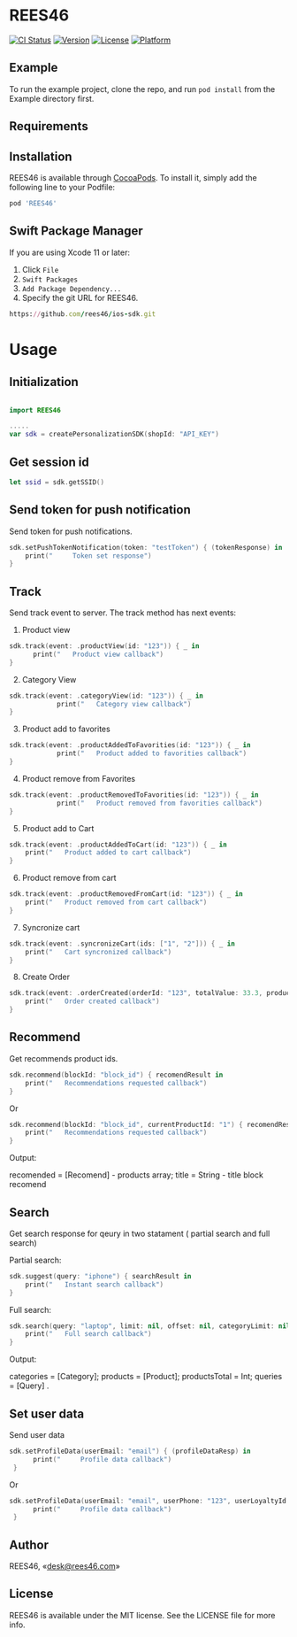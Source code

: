 # REES46

[![CI Status](https://img.shields.io/travis/Avsi222/REES46.svg?style=flat)](https://travis-ci.org/Avsi222/REES46)
[![Version](https://img.shields.io/cocoapods/v/REES46.svg?style=flat)](https://cocoapods.org/pods/REES46)
[![License](https://img.shields.io/cocoapods/l/REES46.svg?style=flat)](https://cocoapods.org/pods/REES46)
[![Platform](https://img.shields.io/cocoapods/p/REES46.svg?style=flat)](https://cocoapods.org/pods/REES46)

## Example

To run the example project, clone the repo, and run `pod install` from the Example directory first.

## Requirements

## Installation

REES46 is available through [CocoaPods](https://cocoapods.org). To install
it, simply add the following line to your Podfile:

```ruby
pod 'REES46'
```

## Swift Package Manager

If you are using Xcode 11 or later:
1. Click `File`
2. `Swift Packages`
3. `Add Package Dependency...`
4. Specify the git URL for REES46.

```ruby
https://github.com/rees46/ios-sdk.git
```

# Usage
## Initialization

```swift

import REES46

.....
var sdk = createPersonalizationSDK(shopId: "API_KEY")
```

## Get session id

```swift
let ssid = sdk.getSSID()
```

## Send token for push notification
Send token for push notifications.

```swift
sdk.setPushTokenNotification(token: "testToken") { (tokenResponse) in
    print("     Token set response")
}
```

## Track
Send track event to server.
The track method has next events:

1) Product view

```swift
sdk.track(event: .productView(id: "123")) { _ in
      print("   Product view callback")
}
```

2) Category View 

```swift
sdk.track(event: .categoryView(id: "123")) { _ in
            print("   Category view callback")
}
```

3) Product add to favorites

```swift
sdk.track(event: .productAddedToFavorities(id: "123")) { _ in
            print("   Product added to favorities callback")
}
```

4) Product remove from Favorites

```swift
sdk.track(event: .productRemovedToFavorities(id: "123")) { _ in
            print("   Product removed from favorities callback")
}
```

5) Product add to Cart

```swift
sdk.track(event: .productAddedToCart(id: "123")) { _ in
    print("   Product added to cart callback")
}
```

6) Product remove from cart

```swift
sdk.track(event: .productRemovedFromCart(id: "123")) { _ in
    print("   Product removed from cart callback")
}
```

7) Syncronize cart

```swift
sdk.track(event: .syncronizeCart(ids: ["1", "2"])) { _ in
    print("   Cart syncronized callback")
}
```

8) Create Order

```swift
sdk.track(event: .orderCreated(orderId: "123", totalValue: 33.3, products: [(id: "1", amount: 3), (id: "2", amount: 1)])) { _ in
    print("   Order created callback")
}
```

## Recommend
Get recommends product ids.
```swift
sdk.recommend(blockId: "block_id") { recomendResult in
    print("   Recommendations requested callback")
}
```

Or

```swift
sdk.recommend(blockId: "block_id", currentProductId: "1") { recomendResult in
    print("   Recommendations requested callback")
}
```

Output:

recomended = [Recomend] - products array; 
title = String - title block recomend

## Search
Get search response for qeury in two statament ( partial search and full search)

Partial search: 

```swift
sdk.suggest(query: "iphone") { searchResult in
    print("   Instant search callback")
}
```

Full search: 

```swift
sdk.search(query: "laptop", limit: nil, offset: nil, categoryLimit: nil, categories: nil, extended: nil, sortBy: nil, sortDic: nil, locations: nil, brands: nil, filters: nil, priceMin: nil, priceMax: nil, colors: nil, exclude: nil) { searchResult in
    print("   Full search callback")
}
```

Output:

categories = [Category]; 
products =  [Product]; 
productsTotal =  Int; 
queries = [Query] .

## Set user data
Send user data

```swift
sdk.setProfileData(userEmail: "email") { (profileDataResp) in
      print("     Profile data callback")
 }
```

Or 

```swift
sdk.setProfileData(userEmail: "email", userPhone: "123", userLoyaltyId: "1", birthday: nil, age: nil, firstName: "Ars", secondName: "test", lastName: nil, location: nil, gender: .male) { (profileDataResp) in
      print("     Profile data callback")
 }
```


## Author

REES46, «desk@rees46.com»

## License

REES46 is available under the MIT license. See the LICENSE file for more info.
